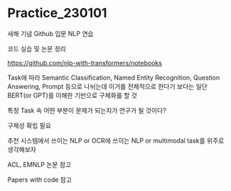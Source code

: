 # Practice_230101

새해 기념 Github 입문
NLP 연습


코드 실습 및 논문 정리

https://github.com/nlp-with-transformers/notebooks


Task에 따라 Semantic Classification, Named Entity Recognition, Question Answering, Prompt 등으로 나뉘는데 이거를 전체적으로 한다기 보다는 일단 BERT(or GPT)를 이해한 기반으로 구체화를 할 것

특정 Task 속 어떤 부분이 문제가 되는지가 연구가 될 것이다?

구체성 확립 필요


추천 시스템에서 쓰이는 NLP or OCR에 쓰이는 NLP or multimodal task를 위주로 생각해보자

ACL, EMNLP 논문 참고

Papers with code 참고
